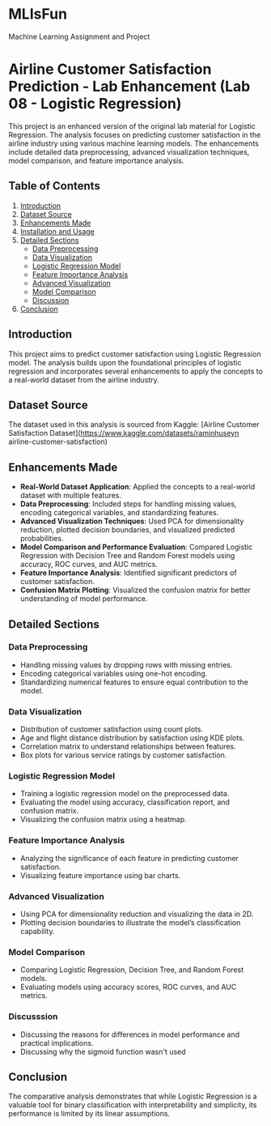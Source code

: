 # MLIsFun
Machine Learning Assignment and Project

# Airline Customer Satisfaction Prediction - Lab Enhancement (Lab 08 - Logistic Regression)

This project is an enhanced version of the original lab material for Logistic Regression. The analysis focuses on predicting customer satisfaction in the airline industry using various machine learning models. The enhancements include detailed data preprocessing, advanced visualization techniques, model comparison, and feature importance analysis.

## Table of Contents

1. [Introduction](#introduction)
2. [Dataset Source](#dataset-source)
3. [Enhancements Made](#enhancements-made)
4. [Installation and Usage](#installation-and-usage)
5. [Detailed Sections](#detailed-sections)
    - [Data Preprocessing](#data-preprocessing)
    - [Data Visualization](#data-visualization)
    - [Logistic Regression Model](#logistic-regression-model)
    - [Feature Importance Analysis](#feature-importance-analysis)
    - [Advanced Visualization](#advanced-visualization)
    - [Model Comparison](#model-comparison)
    - [Discussion](#discussion)
6. [Conclusion](#conclusion)

## Introduction

This project aims to predict customer satisfaction using Logistic Regression model. The analysis builds upon the foundational principles of logistic regression and incorporates several enhancements to apply the concepts to a real-world dataset from the airline industry.

## Dataset Source

The dataset used in this analysis is sourced from Kaggle:
[Airline Customer Satisfaction Dataset](https://www.kaggle.com/datasets/raminhuseyn airline-customer-satisfaction)

## Enhancements Made

- **Real-World Dataset Application**: Applied the concepts to a real-world dataset with multiple features.
- **Data Preprocessing**: Included steps for handling missing values, encoding categorical variables, and standardizing features.
- **Advanced Visualization Techniques**: Used PCA for dimensionality reduction, plotted decision boundaries, and visualized predicted probabilities.
- **Model Comparison and Performance Evaluation**: Compared Logistic Regression with Decision Tree and Random Forest models using accuracy, ROC curves, and AUC metrics.
- **Feature Importance Analysis**: Identified significant predictors of customer satisfaction.
- **Confusion Matrix Plotting**: Visualized the confusion matrix for better understanding of model performance.


## Detailed Sections

### Data Preprocessing

- Handling missing values by dropping rows with missing entries.
- Encoding categorical variables using one-hot encoding.
- Standardizing numerical features to ensure equal contribution to the model.

### Data Visualization

- Distribution of customer satisfaction using count plots.
- Age and flight distance distribution by satisfaction using KDE plots.
- Correlation matrix to understand relationships between features.
- Box plots for various service ratings by customer satisfaction.

### Logistic Regression Model

- Training a logistic regression model on the preprocessed data.
- Evaluating the model using accuracy, classification report, and confusion matrix.
- Visualizing the confusion matrix using a heatmap.

### Feature Importance Analysis

- Analyzing the significance of each feature in predicting customer satisfaction.
- Visualizing feature importance using bar charts.

### Advanced Visualization

- Using PCA for dimensionality reduction and visualizing the data in 2D.
- Plotting decision boundaries to illustrate the model’s classification capability.

### Model Comparison

- Comparing Logistic Regression, Decision Tree, and Random Forest models.
- Evaluating models using accuracy scores, ROC curves, and AUC metrics.

### Discusssion
- Discussing the reasons for differences in model performance and practical implications.
- Discussing why the sigmoid function wasn't used

## Conclusion

The comparative analysis demonstrates that while Logistic Regression is a valuable tool for binary classification with interpretability and simplicity, its performance is limited by its linear assumptions.
